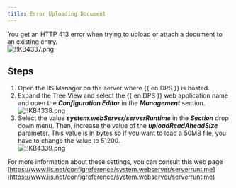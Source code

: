 ```yaml
---
title: Error Uploading Document
---
```

You get an HTTP 413 error when trying to upload or attach a document to an existing entry.  
![!!KB4337.png](https://webdevolutions.azureedge.net/docs/en/kb/KB4337.png)

## Steps

1. Open the IIS Manager on the server where {{ en.DPS }} is hosted.
1. Expand the Tree View and select the {{ en.DPS }} web application name and open the ***Configuration Editor*** in the ***Management*** section.  
![!!KB4338.png](https://webdevolutions.azureedge.net/docs/en/kb/KB4338.png)
1. Select the value ***system.webServer/serverRuntime*** in the ***Section*** drop down menu. Then, increase the value of the ***uploadReadAheadSize*** parameter. This value is in bytes so if you want to load a 50MB file, you have to change the value to 51200.  
![!!KB4339.png](https://webdevolutions.azureedge.net/docs/en/kb/KB4339.png)  

For more information about these settings, you can consult this web page [https://www.iis.net/configreference/system.webserver/serverruntime](https://www.iis.net/configreference/system.webserver/serverruntime)
